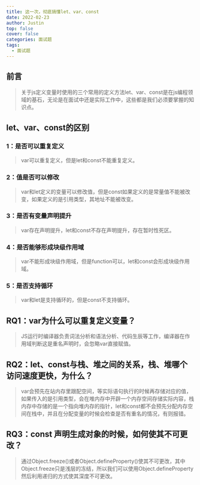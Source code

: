 ```yaml
---
title: 这一次，彻底搞懂let、var、const
date: 2022-02-23
author: Justin
top: false
cover: false
categories: 面试题
tags:
  - 面试题
---
```


## 前言
> 关于js定义变量时使用的三个常用的定义方法let、var、const是在js编程领域的基石，无论是在面试中还是实际工作中，这些都是我们必须要掌握的知识点。

## let、var、const的区别
### 1：是否可以重复定义
> var可以重复定义，但是let和const不能重复定义。

### 2：值是否可以修改
> var和let定义的变量可以修改值，但是const如果定义的是常量值不能被改变，如果定义的是引用类型，其地址不能被改变。

### 3：是否有变量声明提升
> var存在声明提升，let和const不存在声明提升，存在暂时性死区。

### 4：是否能够形成块级作用域
> var不能形成块级作用域，但是function可以，let和const会形成块级作用域。

### 5：是否支持循环
> var和let是支持循环的，但是const不支持循环。

## RQ1：var为什么可以重复定义变量？
> JS运行时编译器负责词法分析和语法分析、代码生辰等工作，编译器在作用域判断这是重名声明时，会忽略var直接赋值。

## RQ2：let、const与栈、堆之间的关系，栈、堆哪个访问速度更快，为什么？
> var会预先在站内存里跟配空间，等实际语句执行的时候再存储对应的值，如果传入的是引用类型，会在堆内存中开辟一个内存空间存储实际内容，栈内存中存储的是一个指向堆内存的指针，let和const都不会预先分配内存空间在栈中，并且在分配变量的时候会检查是否有重名的情况，有则报错。

## RQ3：const 声明生成对象的时候，如何使其不可更改？
> 通过Object.freeze()或者Object.defineProperty()使其不可更改，其中Object.freeze只是浅层的冻结，所以我们可以使用Object.defineProperty然后利用递归的方式使其深度不可更改。
